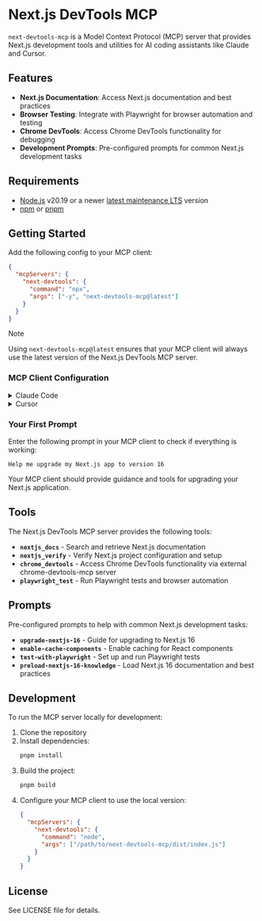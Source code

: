 # Next.js DevTools MCP

`next-devtools-mcp` is a Model Context Protocol (MCP) server that provides Next.js development tools and utilities for AI coding assistants like Claude and Cursor.

## Features

- **Next.js Documentation**: Access Next.js documentation and best practices
- **Browser Testing**: Integrate with Playwright for browser automation and testing
- **Chrome DevTools**: Access Chrome DevTools functionality for debugging
- **Development Prompts**: Pre-configured prompts for common Next.js development tasks

## Requirements

- [Node.js](https://nodejs.org/) v20.19 or a newer [latest maintenance LTS](https://github.com/nodejs/Release#release-schedule) version
- [npm](https://www.npmjs.com/) or [pnpm](https://pnpm.io/)

## Getting Started

Add the following config to your MCP client:

```json
{
  "mcpServers": {
    "next-devtools": {
      "command": "npx",
      "args": ["-y", "next-devtools-mcp@latest"]
    }
  }
}
```

> [!NOTE]
> Using `next-devtools-mcp@latest` ensures that your MCP client will always use the latest version of the Next.js DevTools MCP server.

### MCP Client Configuration

<details>
<summary>Claude Code</summary>

Use the Claude Code CLI to add the Next.js DevTools MCP server:

```bash
claude mcp add next-devtools npx next-devtools-mcp@latest
```

Alternatively, manually configure Claude by editing your MCP settings file and adding the configuration shown above.

</details>

<details>
<summary>Cursor</summary>

**Click the button to install:**

[Install in Cursor](https://cursor.com/en/install-mcp?name=next-devtools&config=eyJjb21tYW5kIjoibnB4IC15IG5leHQtZGV2dG9vbHMtbWNwQGxhdGVzdCJ9)

**Or install manually:**

Go to `Cursor Settings` → `MCP` → `New MCP Server`. Use the config provided above.

</details>

### Your First Prompt

Enter the following prompt in your MCP client to check if everything is working:

```
Help me upgrade my Next.js app to version 16
```

Your MCP client should provide guidance and tools for upgrading your Next.js application.

## Tools

The Next.js DevTools MCP server provides the following tools:

- **`nextjs_docs`** - Search and retrieve Next.js documentation
- **`nextjs_verify`** - Verify Next.js project configuration and setup
- **`chrome_devtools`** - Access Chrome DevTools functionality via external chrome-devtools-mcp server
- **`playwright_test`** - Run Playwright tests and browser automation

## Prompts

Pre-configured prompts to help with common Next.js development tasks:

- **`upgrade-nextjs-16`** - Guide for upgrading to Next.js 16
- **`enable-cache-components`** - Enable caching for React components
- **`test-with-playwright`** - Set up and run Playwright tests
- **`preload-nextjs-16-knowledge`** - Load Next.js 16 documentation and best practices

## Development

To run the MCP server locally for development:

1. Clone the repository
2. Install dependencies:
   ```bash
   pnpm install
   ```
3. Build the project:
   ```bash
   pnpm build
   ```
4. Configure your MCP client to use the local version:
   ```json
   {
     "mcpServers": {
       "next-devtools": {
         "command": "node",
         "args": ["/path/to/next-devtools-mcp/dist/index.js"]
       }
     }
   }
   ```

## License

See LICENSE file for details.

